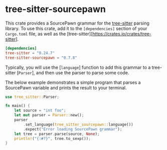 # tree-sitter-sourcepawn

This crate provides a SourcePawn grammar for the [tree-sitter](https://tree-sitter.github.io/tree-sitter/) parsing
library. To use this crate, add it to the `[dependencies]` section of your
`Cargo.toml` file, as well as the [tree-sitter][https://crates.io/crates/tree-sitter].

```toml
[dependencies]
tree-sitter = "0.24.7"
tree-sitter-sourcepawn = "0.7.8"
```

Typically, you will use the [`language`] function to add this
grammar to a tree-sitter [`Parser`], and then use the parser to parse some code.

The below example demonstrates a simple program that parses a SourcePawn variable and prints the result to your
terminal.

```rust
use tree_sitter::Parser;

fn main() {
    let source = "int foo";
    let mut parser = Parser::new();
    parser
        .set_language(tree_sitter_sourcepawn::language())
        .expect("Error loading SourcePawn grammar");
    let tree = parser.parse(source, None);
    println!("{:#?}", tree.to_sexp());
}
```
